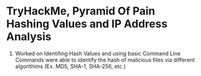 # TryHackMe, Pyramid Of Pain Hashing Values and IP Address Analysis 
1. Worked on Identifing Hash Values and using basic Command Line Commands were able to identify the hash of malicious files via different algorithims (Ex. MD5, SHA-1, SHA-256, etc.)
